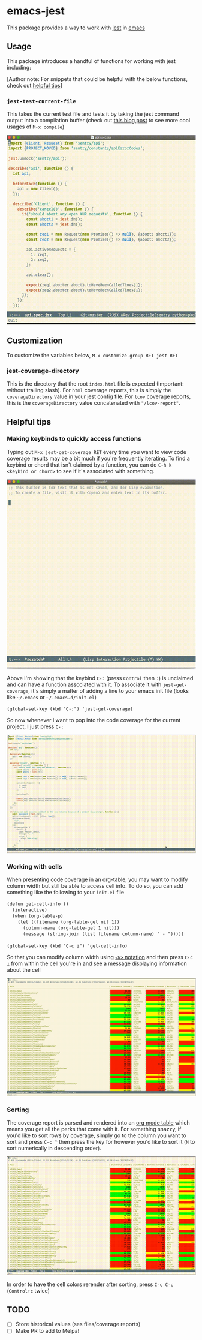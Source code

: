 # emacs-jest

This package provides a way to work with [jest](https://jestjs.io/) in [emacs](https://www.gnu.org/software/emacs/)

## Usage

This package introduces a handful of functions for working with jest including:

[Author note: For snippets that could be helpful with the below functions, check out [helpful tips](#helpful-tips)]

### `jest-test-current-file`

This takes the current test file and tests it by taking the jest command output into a compilation buffer (check out [this blog post](https://erick.navarro.io/blog/using-compilation-mode-to-run-all-the-things/) to see more cool usages of `M-x compile`)

![Running `jest-test-current-file` function](media/jest-test-current-file.gif)

## Customization

To customize the variables below, `M-x customize-group RET jest RET`

### jest-coverage-directory

This is the directory that the root `index.html` file is expected (Important: without trailing slash). For `html` coverage reports, this is simply the `coverageDirectory` value in your jest config file. For `lcov` coverage reports, this is the `coverageDirectory` value concatenated with `"/lcov-report"`.

## Helpful tips

### Making keybinds to quickly access functions

Typing out `M-x jest-get-coverage RET` every time you want to view code coverage results may be a bit much if you're frequently iterating. To find a keybind or chord that isn't claimed by a function, you can do `C-h k <keybind or chord>` to see if it's associated with something.

![Using `C-h k`](media/c-h-k.gif)

Above I'm showing that the keybind `C-:` (press `Control` then `:`) is unclaimed and can have a function associated with it. To associate it with `jest-get-coverage`, it's simply a matter of adding a line to your emacs init file (looks like `~/.emacs` or `~/.emacs.d/init.el`)

```elisp
(global-set-key (kbd "C-:") 'jest-get-coverage)
```

So now whenever I want to pop into the code coverage for the current project, I just press `C-:`

![Using custom keybind](media/c-colon-usage.gif)

### Working with cells

When presenting code coverage in an org-table, you may want to modify column width but still be able to access cell info. To do so, you can add something like the following to your `init.el` file

```elisp
(defun get-cell-info ()
  (interactive)
  (when (org-table-p)
    (let ((filename (org-table-get nil 1))
	  (column-name (org-table-get 1 nil)))
      (message (string-join (list filename column-name) " - ")))))

(global-set-key (kbd "C-c i") 'get-cell-info)
```

So that you can modify column width using [`<N>` notation](https://orgmode.org/manual/Column-Width-and-Alignment.html) and then press `C-c i` from within the cell you're in and see a message displaying information about the cell

![Using `get-cell-info` function](media/get-cell-info.gif)

### Sorting

The coverage report is parsed and rendered into an [org mode table](https://orgmode.org/manual/Tables.html) which means you get all the perks that come with it. For something snazzy, if you'd like to sort rows by coverage, simply go to the column you want to sort and press `C-c ^` then press the key for however you'd like to sort it (`N` to sort numerically in descending order).

![Sorting org table](media/org-table-sort.gif)

In order to have the cell colors rerender after sorting, press `C-c C-c` (`Control+c` twice)

## TODO

- [ ] Store historical values (ses files/coverage reports)
- [ ] Make PR to add to Melpa!
